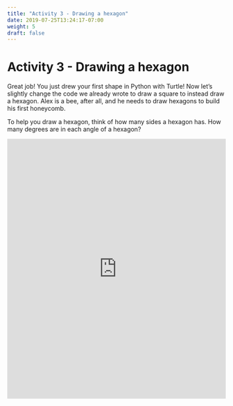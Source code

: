 ```yaml
---
title: "Activity 3 - Drawing a hexagon"
date: 2019-07-25T13:24:17-07:00
weight: 5
draft: false
---
```


# Activity 3 - Drawing a hexagon

Great job! You just drew your first shape in Python with Turtle! Now let’s slightly change the code we already wrote to draw a square to instead draw a hexagon. Alex is a bee, after all, and he needs to draw hexagons to build his first honeycomb.

To help you draw a hexagon, think of how many sides a hexagon has. How many degrees are in each angle of a hexagon?

<iframe height="600px" width="100%" src="https://repl.it/@nuevofoundation/PythonWithTurtleActivity3?lite=true" scrolling="no" frameborder="no" allowtransparency="true" allowfullscreen="true" sandbox="allow-forms allow-pointer-lock allow-popups allow-same-origin allow-scripts allow-modals"></iframe>
